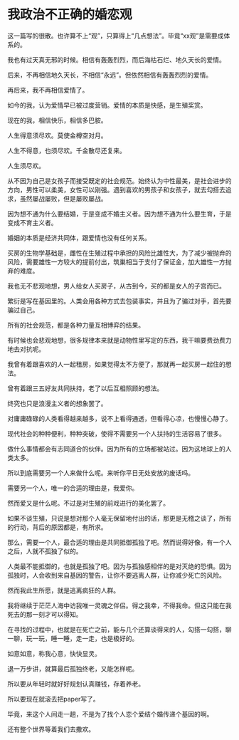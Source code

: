 # 我政治不正确的婚恋观


这一篇写的很散。也许算不上“观”，只算得上“几点想法”。毕竟“xx观”是需要成体系的。

我也有过天真无邪的时候。相信有轰轰烈烈，而后海枯石烂、地久天长的爱情。

后来，不再相信地久天长，不相信“永远”。但依然相信有轰轰烈烈的爱情。

再后来，我不再相信爱情了。

如今的我，认为爱情早已被过度营销。爱情的本质是快感，是生殖奖赏。

现在的我，相信快乐，相信多巴胺。

人生得意须尽欢。莫使金樽空对月。

人生不得意，也须尽欢。千金散尽还复来。

人生须尽欢。

从不因为自己是女孩子而接受既定的社会规范。始终认为中性最美，是社会进步的方向，男性可以柔美，女性可以刚强。遇到喜欢的男孩子和女孩子，就去勾搭去追求，虽然屡战屡败，但是屡败屡战。

因为想不通为什么要结婚，于是变成不婚主义者。因为想不通为什么要生育，于是变成不育主义者。

婚姻的本质是经济共同体，跟爱情也没有任何关系。

买房的生物学基础是，雌性在生殖过程中承担的风险比雄性大，为了减少被抛弃的风险，需要雄性一方较大的提前付出，筑巢相当于支付了保证金，加大雄性一方抛弃的难度。

我也无不悲观地想，男人给女人买房子，从古到今，买的都是女人的子宫而已。

繁衍是写在基因里的。人类会用各种方式去包装事实，并且为了骗过对手，首先要骗过自己。

所有的社会规范，都是各种力量互相博弈的结果。

有时候也会悲观地想，很多规律本来就是动物性里写定的东西，我干嘛要费劲费力地去对抗呢。

我曾有着跟喜欢的人一起租房，如果觉得太不方便了，那就再一起买房一起住的想法。

曾有着跟三五好友共同扶持，老了以后互相照顾的想法。

终究也只是浪漫主义者的想象罢了。

对庸庸碌碌的人类看得越来越多，说不上看得通透，但看得心凉，也慢慢心静了。

现代社会的种种便利，种种突破，使得不需要另一个人扶持的生活容易了很多。

做什么事情都会有志同道合的伙伴。因为所有的立场都被站过。因为这地球上的人类太多。

所以到底需要另一个人来做什么呢。来听你平日无处安放的废话吗。

需要另一个人，唯一的合适的理由是，我爱你。

然而爱又是什么呢。不过是对生殖的前戏进行的美化罢了。

如果不谈生殖，只说是想对那个人毫无保留地付出的话，那更是无稽之谈了，所有的行动，背后的原因都是，有所求。

那么，需要一个人，最合适的理由是共同抵御孤独了吧。然而说得好像，有一个人之后，人就不孤独了似的。

人类最不能抵御的，也就是孤独了吧。因为与孤独感相伴的是对灭绝的恐惧。因为孤独时，人会收到来自基因的警告，让你不要逃离人群，让你减少死亡的风险。

然而我此生所愿，就是逃离疯狂的人群。

我将继续于茫茫人海中访我唯一灵魂之伴侣。得之我幸，不得我命。但这只能在我死去的那一刻才可以得知。

在寻找的过程中，也就是在死亡之前，能与几个还算谈得来的人，勾搭一勾搭，聊一聊，玩一玩，睡一睡，走一走，也是极好的。

如意如意，称我心意，快快显灵。

退一万步讲，就算最后孤独终老，又能怎样呢。

所以要从年轻时就好好规划认真赚钱，存着养老。

所以要现在就滚去把paper写了。

毕竟，来这个人间走一趟，不是为了找个人恋个爱结个婚传递个基因的啊。

还有整个世界等着我们去撒欢。

 

